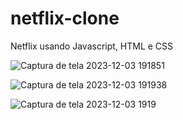 # netflix-clone
Netflix usando Javascript, HTML e CSS


![Captura de tela 2023-12-03 191851](https://github.com/yasmink172003/netflix-clone/assets/126991883/204f0de2-f71d-4f79-a6dc-4bcc96f24e30)




![Captura de tela 2023-12-03 191938](https://github.com/yasmink172003/netflix-clone/assets/126991883/420f661d-bd34-4934-83ce-0cf1c763aa5c)



![Captura de tela 2023-12-03 1919](https://github.com/yasmink172003/netflix-clone/assets/126991883/6fffc7a3-32ee-4cb3-b727-890ebf602a7f)
